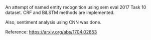 An attempt of named entity recognition using sem eval 2017 Task 10 dataset. CRF and BiLSTM methods are implemented. 

Also, sentiment analysis using CNN was done. 


Reference: https://arxiv.org/abs/1704.02853
